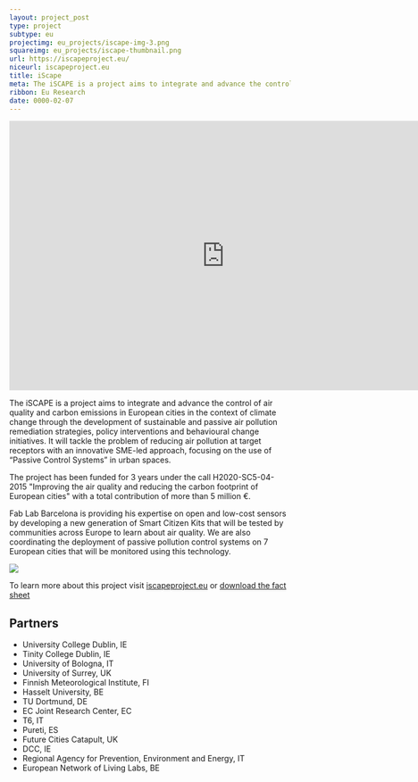 ```yaml
---
layout: project_post
type: project
subtype: eu
projectimg: eu_projects/iscape-img-3.png
squareimg: eu_projects/iscape-thumbnail.png
url: https://iscapeproject.eu/
niceurl: iscapeproject.eu
title: iScape
meta: The iSCAPE is a project aims to integrate and advance the control of air quality and carbon emissions in European cities in the context of climate change
ribbon: Eu Research
date: 0000-02-07
---
```


<iframe width="770" height="483" src="https://www.youtube.com/embed/WGFUpuYHakY" frameborder="0" allowfullscreen></iframe>

The iSCAPE is a project aims to integrate and advance the control of air quality and carbon emissions in European cities in the context of climate change through the development of sustainable and passive air pollution remediation strategies, policy interventions and behavioural change initiatives. It will tackle the problem of reducing air pollution at target receptors with an innovative SME-led approach, focusing on the use of “Passive Control Systems” in urban spaces.

The project has been funded for 3 years under the call H2020-SC5-04-2015 "Improving the air quality and reducing the carbon footprint of European cities" with a total contribution of more than 5 million €.

Fab Lab Barcelona is providing his expertise on open and low-cost sensors by developing a new generation of Smart Citizen Kits that will be tested by communities across Europe to learn about air quality. We are also coordinating the deployment of passive pollution control systems on 7 European cities that will be monitored using this technology.

<img src="{{site.baseurl}}{{ site.url }}/img/projects/eu_projects/iscape-img-3.png">

To learn more about this project visit [iscapeproject.eu](https://www.iscapeproject.eu/) or [download the fact sheet](https://www.iscapeproject.eu/wp-content/uploads/2016/10/Factsheet_iSCAPE.pdf) 

## Partners

* University College Dublin, IE
* Tinity College Dublin, IE
* University of Bologna, IT
* University of Surrey, UK
* Finnish Meteorological Institute, FI
* Hasselt University, BE
* TU Dortmund, DE
* EC Joint Research Center, EC
* T6, IT
* Pureti, ES
* Future Cities Catapult, UK
* DCC, IE
* Regional Agency for Prevention, Environment and Energy, IT
* European Network of Living Labs, BE